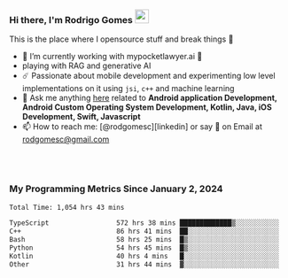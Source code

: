
### Hi there, I'm Rodrigo Gomes <img src="https://media.giphy.com/media/hvRJCLFzcasrR4ia7z/giphy.gif" width="25px">
This is the place where I opensource stuff and break things 🤣
- 🔭 I’m currently working with mypocketlawyer.ai 💜
- playing with RAG and generative AI
- ☄️ Passionate about mobile development and experimenting low level implementations on it using `jsi`, `c++` and machine learning
- 💬 Ask me anything [here](https://github.com/rodgomesc/rodgomesc/issues) related to <b>Android application Development, Android Custom Operating System Development, Kotlin, Java, iOS Development, Swift, Javascript</b>
- 📫 How to reach me: [@rodgomesc][linkedin] or say 👋 on Email at [rodgomesc@gmail.com](mailto:rodgomesc@gmail.com)


<br/>

<!-- 
<picture>
  <img src="/github-metrics.svg" alt="Metrics">
</picture>
-->

</br>

### My Programming Metrics Since January 2, 2024 


<!--START_SECTION:waka-->

```txt
Total Time: 1,054 hrs 43 mins

TypeScript                 572 hrs 38 mins █████████████▒░░░░░░░░░░░   52.71 %
C++                        86 hrs 41 mins  ██░░░░░░░░░░░░░░░░░░░░░░░   07.98 %
Bash                       58 hrs 25 mins  █▒░░░░░░░░░░░░░░░░░░░░░░░   05.38 %
Python                     54 hrs 45 mins  █▒░░░░░░░░░░░░░░░░░░░░░░░   05.04 %
Kotlin                     40 hrs 4 mins   █░░░░░░░░░░░░░░░░░░░░░░░░   03.69 %
Other                      31 hrs 44 mins  ▓░░░░░░░░░░░░░░░░░░░░░░░░   02.92 %
```

<!--END_SECTION:waka-->
